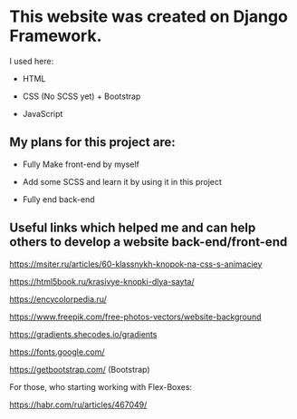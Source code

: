 <h1> This website was created on Django Framework. </h1>

I used here: 

+ HTML

+ CSS (No SCSS yet) + Bootstrap

+ JavaScript

<h2>My plans for this project are:</h2>

-  Fully Make front-end by myself

-  Add some SCSS and learn it by using it in this project

- Fully end back-end

<h2>Useful links which helped me and can help others to develop a website back-end/front-end</h2>

https://msiter.ru/articles/60-klassnykh-knopok-na-css-s-animaciey

https://html5book.ru/krasivye-knopki-dlya-sayta/

https://encycolorpedia.ru/

https://www.freepik.com/free-photos-vectors/website-background

https://gradients.shecodes.io/gradients

https://fonts.google.com/

https://getbootstrap.com/ (Bootstrap)

For those, who starting working with Flex-Boxes:

https://habr.com/ru/articles/467049/

